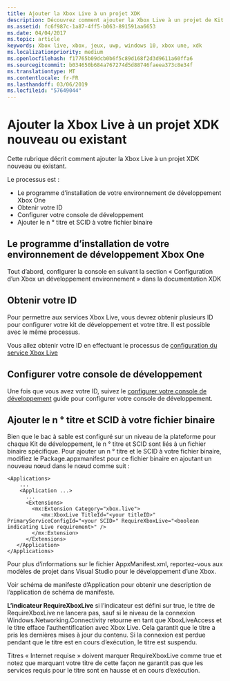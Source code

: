 ```yaml
---
title: Ajouter la Xbox Live à un projet XDK
description: Découvrez comment ajouter la Xbox Live à un projet de Kit de développement Xbox (XDK) nouvelle ou existante.
ms.assetid: fc6f987c-1a87-4ff5-b063-891591aa6653
ms.date: 04/04/2017
ms.topic: article
keywords: Xbox live, xbox, jeux, uwp, windows 10, xbox une, xdk
ms.localizationpriority: medium
ms.openlocfilehash: f17765b09dcb0b6f5c89d168f2d3d9611a60ffa6
ms.sourcegitcommit: b034650b684a767274d5d88746faeea373c8e34f
ms.translationtype: MT
ms.contentlocale: fr-FR
ms.lasthandoff: 03/06/2019
ms.locfileid: "57649044"
---
```

# <a name="add-xbox-live-to-a-new-or-existing-xdk-project"></a>Ajouter la Xbox Live à un projet XDK nouveau ou existant

Cette rubrique décrit comment ajouter la Xbox Live à un projet XDK nouveau ou existant.

Le processus est :

- Le programme d’installation de votre environnement de développement Xbox One
- Obtenir votre ID
- Configurer votre console de développement
- Ajouter le n ° titre et SCID à votre fichier binaire


## <a name="setup-up-your-xbox-one-development-environment"></a>Le programme d’installation de votre environnement de développement Xbox One
Tout d’abord, configurer la console en suivant la section « Configuration d’un Xbox un développement environnement » dans la documentation XDK

## <a name="get-your-ids"></a>Obtenir votre ID

Pour permettre aux services Xbox Live, vous devrez obtenir plusieurs ID pour configurer votre kit de développement et votre titre. Il est possible avec le même processus.

Vous allez obtenir votre ID en effectuant le processus de [configuration du service Xbox Live](../xbox-live-service-configuration.md)

## <a name="configure-your-development-console"></a>Configurer votre console de développement

Une fois que vous avez votre ID, suivez le [configurer votre console de développement](configure-your-development-console.md) guide pour configurer votre console de développement.

## <a name="add-the-titleid-and-scid-to-your-binary"></a>Ajouter le n ° titre et SCID à votre fichier binaire
Bien que le bac à sable est configuré sur un niveau de la plateforme pour chaque Kit de développement, le n ° titre et SCID sont liés à un fichier binaire spécifique. Pour ajouter un n ° titre et le SCID à votre fichier binaire, modifiez le Package.appxmanifest pour ce fichier binaire en ajoutant un nouveau nœud dans le <Extensions> nœud comme suit :

```
<Applications>
    ...
    <Application ...>
      ...
      <Extensions>
        <mx:Extension Category="xbox.live">
           <mx:XboxLive TitleId="<your titleID>" PrimaryServiceConfigId="<your SCID>" RequireXboxLive="<boolean indicating Live requirement>" />
        </mx:Extension>
      </Extensions>
   </Application>
</Applications>
```

Pour plus d’informations sur le fichier AppxManifest.xml, reportez-vous aux modèles de projet dans Visual Studio pour le développement d’une Xbox.

Voir schéma de manifeste d’Application pour obtenir une description de l’application de schéma de manifeste.

**L’indicateur RequireXboxLive** si l’indicateur est défini sur true, le titre de RequireXboxLive ne lancera pas, sauf si le niveau de la connexion Windows.Networking.Connectivity retourne en tant que XboxLiveAccess et le titre efface l’authentification avec Xbox Live. Cela garantit que le titre a pris les dernières mises à jour du contenu. Si la connexion est perdue pendant que le titre est en cours d’exécution, le titre est suspendu.

Titres « Internet requise » doivent marquer RequireXboxLive comme true et notez que marquant votre titre de cette façon ne garantit pas que les services requis pour le titre sont en hausse et en cours d’exécution.
